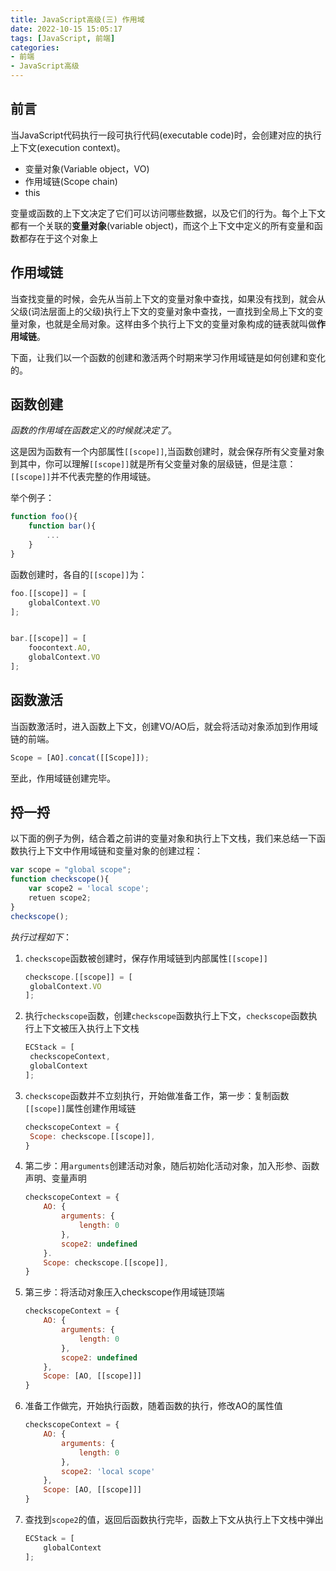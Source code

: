 ```yaml
---
title: JavaScript高级(三) 作用域
date: 2022-10-15 15:05:17
tags: [JavaScript, 前端]
categories:
- 前端
- JavaScript高级
---
```


## 前言

当JavaScript代码执行一段可执行代码(executable code)时，会创建对应的执行上下文(execution context)。

- 变量对象(Variable object，VO)
- 作用域链(Scope chain)
- this

变量或函数的上下文决定了它们可以访问哪些数据，以及它们的行为。每个上下文都有一个关联的**变量对象**(variable object)，而这个上下文中定义的所有变量和函数都存在于这个对象上

## 作用域链

当查找变量的时候，会先从当前上下文的变量对象中查找，如果没有找到，就会从父级(词法层面上的父级)执行上下文的变量对象中查找，一直找到全局上下文的变量对象，也就是全局对象。这样由多个执行上下文的变量对象构成的链表就叫做**作用域链**。

下面，让我们以一个函数的创建和激活两个时期来学习作用域链是如何创建和变化的。



## 函数创建

*函数的作用域在函数定义的时候就决定了*。

这是因为函数有一个内部属性`[[scope]]`,当函数创建时，就会保存所有父变量对象到其中，你可以理解`[[scope]]`就是所有父变量对象的层级链，但是注意：`[[scope]]`并不代表完整的作用域链。

举个例子：

```javascript
function foo(){
    function bar(){
        ...
    }
}
```

函数创建时，各自的`[[scope]]`为：

```javascript
foo.[[scope]] = [
    globalContext.VO
];


bar.[[scope]] = [
    foocontext.AO,
    globalContext.VO
];
```



## 函数激活

当函数激活时，进入函数上下文，创建VO/AO后，就会将活动对象添加到作用域链的前端。

```javascript
Scope = [AO].concat([[Scope]]);		
```

至此，作用域链创建完毕。



## 捋一捋

以下面的例子为例，结合着之前讲的变量对象和执行上下文栈，我们来总结一下函数执行上下文中作用域链和变量对象的创建过程：

```javascript
var scope = "global scope";
function checkscope(){
    var scope2 = 'local scope';
    retuen scope2;
}
checkscope();
```

*执行过程如下*：

1. `checkscope`函数被创建时，保存作用域链到内部属性`[[scope]]`

   ```javascript
   checkscope.[[scope]] = [
   	globalContext.VO
   ];
   ```

2. 执行`checkscope`函数，创建`checkscope`函数执行上下文，`checkscope`函数执行上下文被压入执行上下文栈

   ```javascript
   ECStack = [
   	checkscopeContext,
   	globalContext
   ];
   ```

3. `checkscope`函数并不立刻执行，开始做准备工作，第一步：复制函数`[[scope]]`属性创建作用域链

   ```javascript
   checkscopeContext = {
   	Scope: checkscope.[[scope]],
   }
   ```

4. 第二步：用`arguments`创建活动对象，随后初始化活动对象，加入形参、函数声明、变量声明

   ```javascript
   checkscopeContext = {
       AO: {
           arguments: {
               length: 0
           },
           scope2: undefined
       }.
       Scope: checkscope.[[scope]],
   }
   ```

5. 第三步：将活动对象压入checkscope作用域链顶端

   ```javascript
   checkscopeContext = {
       AO: {
           arguments: {
               length: 0
           },
           scope2: undefined
       },
       Scope: [AO, [[scope]]]
   }
   ```

6. 准备工作做完，开始执行函数，随着函数的执行，修改AO的属性值

   ```javascript
   checkscopeContext = {
       AO: {
           arguments: {
               length: 0
           },
           scope2: 'local scope'
       },
       Scope: [AO, [[scope]]]
   }
   ```

7. 查找到`scope2`的值，返回后函数执行完毕，函数上下文从执行上下文栈中弹出

   ```javascript
   ECStack = [
       globalContext
   ];
   ```

   


